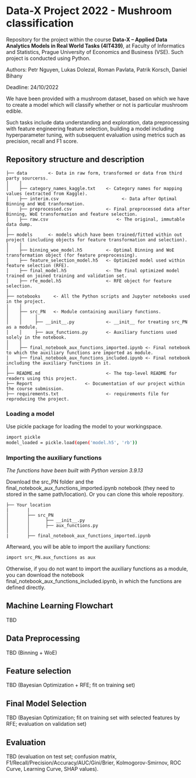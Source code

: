 # Data-X Project 2022 - Mushroom classification

Repository for the project within the course **Data-X – Applied Data Analytics Models in Real World Tasks (4IT439)**, at Faculty of Informatics and Statistics, Prague University of Economics and Business (VSE). Such project is conducted using Python.

Authors: Petr Nguyen, Lukas Dolezal, Roman Pavlata, Patrik Korsch, Daniel Bihany

Deadline: 24/10/2022

We have been provided with a mushroom dataset, based on which we have to create a model which will classify whether or not is particular mushroom edible.

Such tasks include data understanding and exploration, data preprocessing with feature engineering feature selection, building a model including hyperparameter tuning, with subsequent evaluation using metrics such as precision, recall and F1 score.

## Repository structure and description
```
├── data		<- Data in raw form, transformed or data from third party sourcerss.
│    │
│    ├── category_names_kaggle.txt    <- Category names for mapping values (extracted from Kaggle).
│    ├── interim.csv			            <- Data after Optimal Binning and WoE tranformation.
│    ├── preprocessed.csv      	      <- Final preprocessed data after Binning, WoE transformation and feature selection.
│    ├── raw.csv		      	          <- The original, immutable data dump.
│
├── models		<- models which have been trained/fitted within out project (including objects for feature transformation and selection).
│    │
│    ├── binning_woe_model.h5         <- Optimal Binning and WoE transformation object (for feature preprocessing).
│    ├── feature_selection_model.h5   <- Optimized model used within feature selection (RFE).
│    ├── final_model.h5               <- The final optimized model trained on joined training and validation set.
│    ├── rfe_model.h5                 <- RFE object for feature selection.
│
├── notebooks     <- All the Python scripts and Jupyter notebooks used in the project. 
│    │
│    ├── src_PN   <- Module containing auxiliary functions.
│    │     │
│    │     ├── __init__.py            <- __init__ for treating src_PN as a module.
│    │     ├── aux_functions.py       <- Auxiliary functions used solely in the notebook.
│    │
│    ├── final_notebook_aux_functions_imported.ipynb <- Final notebook to which the auxiliary functions are imported as module.
│    ├── final_notebook_aux_functions_included.ipynb <- Final notebook including the auxiliary functions in it.
│
├── README.md                         <- The top-level README for readers using this project.
├── Report					  <- Documentation of our project within the course submission.
├── requirements.txt                  <- requirements file for reproducing the project.
```

### Loading a model
Use pickle package for loading the model to your workingspace.
``` bash
import pickle
model_loaded = pickle.load(open('model.h5', 'rb'))
```
### Importing the auxiliary functions
_The functions have been built with Python version 3.9.13_

Download the src_PN folder and the final_notebook_aux_functions_imported.ipynb notebook (they need to stored in the same path/location). Or you can clone this whole repository.

```
├── Your location
|       |
│       ├── src_PN
│       │      ├── __init__.py
│       │      ├── aux_functions.py 
│       │
|       ├── final_notebook_aux_functions_imported.ipynb
```

Afterward, you will be able to import the auxiliary functions:

``` bash
import src_PN.aux_functions as aux
```
Otherwise, if you do not want to import the auxiliary functions as a module, you can download the notebook final_notebook_aux_functions_included.ipynb, in which the functions are defined directly.

## Machine Learning Flowchart
TBD

## Data Preprocessing
TBD (Binning + WoE)

## Feature selection
TBD (Bayesian Optimization + RFE; fit on training set)

## Final Model Selection
TBD (Bayesian Optimization; fit on training set with selected features by RFE; evaluation on validation set)

## Evaluation
TBD (evaluation on test set; confusion matrix, F1/Recall/Precision/Accuracy/AUC/Gini/Brier, Kolmogorov-Smirnov, ROC Curve, Learning Curve, SHAP values).

